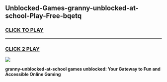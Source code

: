 
## Unblocked-Games-granny-unblocked-at-school-Play-Free-bqetq
<h3>
<a href="https://premium76.site?title=granny-unblocked-at-school&ref=21A">CLICK TO PLAY</a></h3>
<hr>

<h3>
<a href="https://premium76.site?title=granny-unblocked-at-school&ref=21A">CLICK 2 PLAY</a>
  
</h3>

<a href="https://premium76.site?title=granny-unblocked-at-school&ref=21A"><img src="https://clearcache.store/games.png"></a>


**granny-unblocked-at-school games unblocked: Your Gateway to Fun and Accessible Online Gaming**
